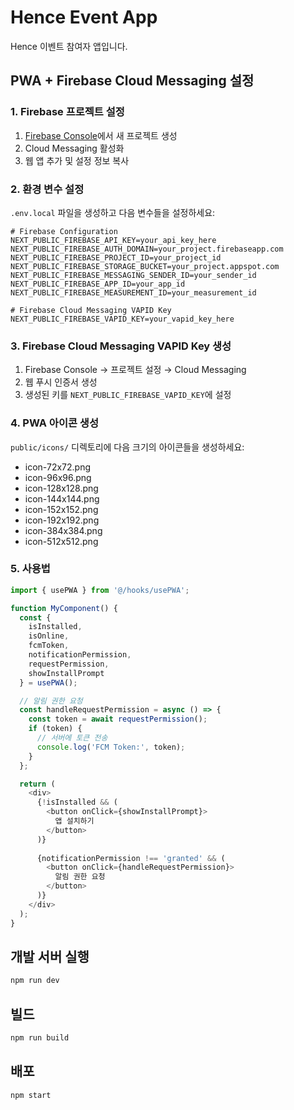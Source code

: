 # Hence Event App

Hence 이벤트 참여자 앱입니다.

## PWA + Firebase Cloud Messaging 설정

### 1. Firebase 프로젝트 설정

1. [Firebase Console](https://console.firebase.google.com/)에서 새 프로젝트 생성
2. Cloud Messaging 활성화
3. 웹 앱 추가 및 설정 정보 복사

### 2. 환경 변수 설정

`.env.local` 파일을 생성하고 다음 변수들을 설정하세요:

```env
# Firebase Configuration
NEXT_PUBLIC_FIREBASE_API_KEY=your_api_key_here
NEXT_PUBLIC_FIREBASE_AUTH_DOMAIN=your_project.firebaseapp.com
NEXT_PUBLIC_FIREBASE_PROJECT_ID=your_project_id
NEXT_PUBLIC_FIREBASE_STORAGE_BUCKET=your_project.appspot.com
NEXT_PUBLIC_FIREBASE_MESSAGING_SENDER_ID=your_sender_id
NEXT_PUBLIC_FIREBASE_APP_ID=your_app_id
NEXT_PUBLIC_FIREBASE_MEASUREMENT_ID=your_measurement_id

# Firebase Cloud Messaging VAPID Key
NEXT_PUBLIC_FIREBASE_VAPID_KEY=your_vapid_key_here
```

### 3. Firebase Cloud Messaging VAPID Key 생성

1. Firebase Console → 프로젝트 설정 → Cloud Messaging
2. 웹 푸시 인증서 생성
3. 생성된 키를 `NEXT_PUBLIC_FIREBASE_VAPID_KEY`에 설정

### 4. PWA 아이콘 생성

`public/icons/` 디렉토리에 다음 크기의 아이콘들을 생성하세요:
- icon-72x72.png
- icon-96x96.png
- icon-128x128.png
- icon-144x144.png
- icon-152x152.png
- icon-192x192.png
- icon-384x384.png
- icon-512x512.png

### 5. 사용법

```typescript
import { usePWA } from '@/hooks/usePWA';

function MyComponent() {
  const { 
    isInstalled, 
    isOnline, 
    fcmToken, 
    notificationPermission, 
    requestPermission, 
    showInstallPrompt 
  } = usePWA();

  // 알림 권한 요청
  const handleRequestPermission = async () => {
    const token = await requestPermission();
    if (token) {
      // 서버에 토큰 전송
      console.log('FCM Token:', token);
    }
  };

  return (
    <div>
      {!isInstalled && (
        <button onClick={showInstallPrompt}>
          앱 설치하기
        </button>
      )}
      
      {notificationPermission !== 'granted' && (
        <button onClick={handleRequestPermission}>
          알림 권한 요청
        </button>
      )}
    </div>
  );
}
```

## 개발 서버 실행

```bash
npm run dev
```

## 빌드

```bash
npm run build
```

## 배포

```bash
npm start
```
